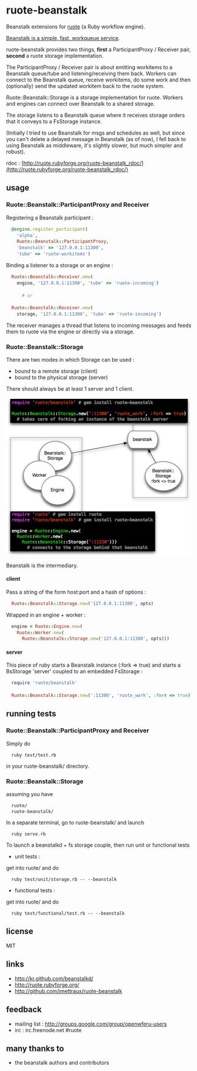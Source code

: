 
# ruote-beanstalk

Beanstalk extensions for [ruote](http://ruote.rubyforge.org) (a Ruby workflow engine).

[Beanstalk is a simple, fast, workqueue service](http://kr.github.com/beanstalkd/).

ruote-beanstalk provides two things, **first** a ParticipantProxy / Receiver pair, **second** a ruote storage implementation.

The ParticipantProxy / Receiver pair is about emitting workitems to a Beanstalk queue/tube and listening/receiving them back. Workers can connect to the Beanstalk queue, receive workitems, do some work and then (optionally) send the updated workitem back to the ruote system.

Ruote::Beanstalk::Storage is a storage implementation for ruote. Workers and engines can connect over Beanstalk to a shared storage.

The storage listens to a Beanstalk queue where it receives storage orders that it conveys to a FsStorage instance.

(Initially I tried to use Beanstalk for msgs and schedules as well, but since you can't delete a delayed message in Beanstalk (as of now), I fell back to using Beanstalk as middleware, it's slightly slower, but much simpler and robust).

rdoc : [http://ruote.rubyforge.org/ruote-beanstalk_rdoc/](http://ruote.rubyforge.org/ruote-beanstalk_rdoc/)


## usage

### Ruote::Beanstalk::ParticipantProxy and Receiver

Registering a Beanstalk participant :

```ruby
  @engine.register_participant(
    'alpha',
    Ruote::Beanstalk::ParticipantProxy,
    'beanstalk' => '127.0.0.1:11300',
    'tube' => 'ruote-workitems')
```


Binding a listener to a storage or an engine :

```ruby
  Ruote::Beanstalk::Receiver.new(
    engine, '127.0.0.1:11300', 'tube' => 'ruote-incoming')

      # or

  Ruote::Beanstalk::Receiver.new(
    storage, '127.0.0.1:11300', 'tube' => 'ruote-incoming')
```

The receiver manages a thread that listens to incoming messages and feeds them to ruote via the engine or directly via a storage.


### Ruote::Beanstalk::Storage

There are two modes in which Storage can be used :

* bound to a remote storage (client)
* bound to the physical storage (server)

There should always be at least 1 server and 1 client.

<a href="http://github.com/jmettraux/ruote-beanstalk/raw/ruote2.1/doc/storages.png"><img src="http://github.com/jmettraux/ruote-beanstalk/raw/ruote2.1/doc/storages.png" /></a>

Beanstalk is the intermediary.


#### client

Pass a string of the form host:port and a hash of options :

```ruby
  Ruote::Beanstalk::Storage.new('127.0.0.1:11300', opts)
```

Wrapped in an engine + worker :

```ruby
  engine = Ruote::Engine.new(
    Ruote::Worker.new(
      Ruote::Beanstalk::Storage.new('127.0.0.1:11300', opts)))
```

#### server

This piece of ruby starts a Beanstalk instance (:fork => true) and starts a BsStorage 'server' coupled to an embedded FsStorage :

```ruby
  require 'ruote/beanstalk'

  Ruote::Beanstalk::Storage.new(':11300', 'ruote_work', :fork => true)
```


## running tests

### Ruote::Beanstalk::ParticipantProxy and Receiver

Simply do

```
  ruby test/test.rb
```

in your ruote-beanstalk/ directory.


### Ruote::Beanstalk::Storage

assuming you have

```
  ruote/
  ruote-beanstalk/
```

In a separate terminal, go to ruote-beanstalk/ and launch

```
  ruby serve.rb
```

To launch a beanstalkd + fs storage couple, then run unit or functional tests


* unit tests :

get into ruote/ and do

```
  ruby test/unit/storage.rb -- --beanstalk
```

* functional tests :

get into ruote/ and do

```
  ruby test/functional/test.rb -- --beanstalk
```


## license

MIT


## links

* <http://kr.github.com/beanstalkd/>
* <http://ruote.rubyforge.org/>
* <http://github.com/jmettraux/ruote-beanstalk>


## feedback

* mailing list : <http://groups.google.com/group/openwferu-users>
* irc : irc.freenode.net #ruote


## many thanks to

- the beanstalk authors and contributors

